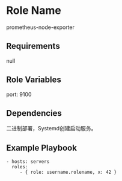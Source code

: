 Role Name
=========
prometheus-node-exporter

Requirements
------------
null

Role Variables
--------------
port: 9100

Dependencies
------------
二进制部署，Systemd创建启动服务。

Example Playbook
----------------
    - hosts: servers
      roles:
         - { role: username.rolename, x: 42 }



